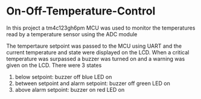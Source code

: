# On-Off-Temperature-Control

In this project a tm4c123gh6pm MCU was used to monitor the temperatures read by a temperature sensor using the ADC module

The tempertaure setpoint was passed to the MCU using UART and the current temperature and state were displayed on the LCD.
When a critical temperature was surpassed a buzzer was turned on and a warning was given on the LCD.
There were 3 states
1. below setpoint: buzzer off blue LED on
2. between setpoint and alarm setpoint: buzzer off green LED on
3. above alarm setpoint: buzzer on  red LED on
